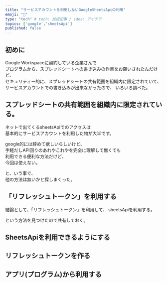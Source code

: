```yaml
---
title: "サービスアカウントを利用しないGoogleSheetsApiの利用"
emoji: "🍣"
type: "tech" # tech: 技術記事 / idea: アイデア
topics: ['google','sheetsApi']
published: false
---
```


## 初めに

Google Workspaceに契約している企業さんで  
プログラムから、スプレッドシートへの書き込みの作業をお願いされたんだけど、  
セキュリティー的に、スプレッドシートの共有範囲を組織内に限定されていて、  
サービスアカウントでの書き込みが出来なかったので、
いろいろ調べた。

## スプレッドシートの共有範囲を組織内に限定されている。

ネットで出てくるsheetsApiでのアクセスは  
基本的にサービスアカウントを利用した物が大半です。

google的には辞めて欲しいらしいけど、  
手軽だしAPI回りのあれやこれやを完全に理解して無くても  
利用できる便利な方法だけど、  
今回は使えない。

と、いう事で、  
他の方法は無いかと探しまくった。

## 「リフレッシュトークン」を利用する

結論として、「リフレッシュトークン」を利用して、
sheetsApiを利用する。

という方法を見つけたので共有しておく。

## SheetsApiを利用できるようにする


## リフレッシュトークンを作る

## アプリ(プログラム)から利用する

